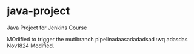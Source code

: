 # java-project
Java Project for Jenkins Course

MOdified to trigger the mutibranch pipelinadaasadadadsad
:wq
adasdas
Nov1824
Modified.
